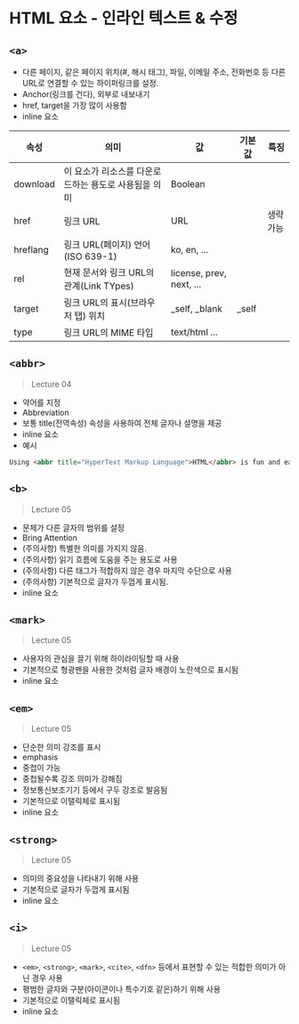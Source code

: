 # HTML 요소 - 인라인 텍스트 & 수정

## `<a>`
- 다른 페이지, 같은 페이지 위치(#, 해시 태그), 파일, 이메일 주소, 전화번호 등 다른 URL로 연결할 수 있는 하이퍼링크를 설정.
- Anchor(링크를 건다), 외부로 내보내기
- href, target을 가장 많이 사용함
- inline 요소

| 속성 | 의미 | 값 | 기본값 | 특징|
|----|-----|----|------|--------|
| download | 이 요소가 리소스를 다운로드하는 용도로 사용됨을 의미 | Boolean | | |
| href | 링크 URL | URL | | 생략가능 |
| hreflang | 링크 URL(페이지) 언어(ISO 639-1) | ko, en, ... | | |
| rel | 현재 문서와 링크 URL의 관계(Link TYpes) | license, prev, next, ... | | |
| target | 링크 URL의 표시(브라우저 탭) 위치 | _self, _blank | _self | |
| type | 링크 URL의 MIME 타입 | text/html ... | | |

## `<abbr>`
> Lecture 04
- 약어를 지정
- Abbreviation
- 보통 title(전역속성) 속성을 사용하여 전체 글자나 설명을 제공
- inline 요소
- 예시
```html
Using <abbr title="HyperText Markup Language">HTML</abbr> is fun and easy!
```

## `<b>`
> Lecture 05
- 문체가 다른 글자의 범위를 설정 
- Bring Attention
- (주의사항) 특별한 의미를 가지지 않음.
- (주의사항) 읽기 흐름에 도움을 주는 용도로 사용
- (주의사항) 다른 태그가 적합하지 않은 경우 마지막 수단으로 사용
- (주의사항) 기본적으로 글자가 두껍게 표시됨.
- inline 요소


## `<mark>`
> Lecture 05
- 사용자의 관심을 끌기 위해 하이라이팅할 때 사용
- 기본적으로 형광펜을 사용한 것처럼 글자 배경이 노란색으로 표시됨
- inline 요소

## `<em>`
> Lecture 05
- 단순한 의미 강조를 표시
- emphasis
- 중첩이 가능
- 중첩될수록 강조 의미가 강해짐
- 정보통신보조기기 등에서 구두 강조로 발음됨
- 기본적으로 이탤릭체로 표시됨
- inline 요소

## `<strong>`
> Lecture 05
- 의미의 중요성을 나타내기 위해 사용
- 기본적으로 글자가 두껍게 표시됨
- inline 요소

## `<i>`
> Lecture 05
- `<em>`, `<strong>`, `<mark>`, `<cite>`, `<dfn>` 등에서 표현할 수 있는 적합한 의미가 아닌 경우 사용
- 평범한 글자와 구분(아이콘이나 특수기호 같은)하기 위해 사용
- 기본적으로 이탤릭체로 표시됨
- inline 요소


